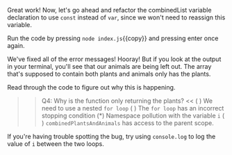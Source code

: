 Great work! Now, let's go ahead and refactor the combinedList variable declaration to use `const` instead of `var`, since we won't need to reassign this variable.

Run the code by pressing `node index.js`{{copy}} and pressing enter once again.

We've fixed all of the error messages! Hooray! But if you look at the output in your terminal, you'll see that our animals are being left out. The array that's supposed to contain both plants and animals only has the plants.

Read through the code to figure out why this is happening.

>>Q4: Why is the function only returning the plants? <<
( ) We need to use a nested `for loop`
( ) The `for loop` has an incorrect stopping condition
(*)  Namespace pollution with the variable `i`
( ) `combinedPlantsAndAnimals` has access to the parent scope.

If you're having trouble spotting the bug, try using `console.log` to log the value of `i` between the two loops.